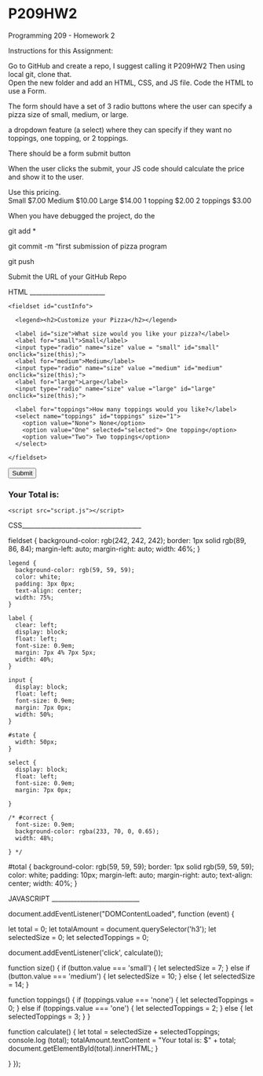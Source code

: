# P209HW2
Programming 209 - Homework 2

Instructions for this Assignment: 

Go to GitHub and create a repo, I suggest calling it P209HW2
Then using local git, clone that.  
Open the new folder and add an HTML, CSS, and JS file.
Code the HTML to use a Form.  

The form should have a set of 3 radio buttons where the user can specify a pizza size of small, medium, or large.

a dropdown feature (a select) where they can specify if they want no toppings, one topping, or 2 toppings. 

There should be a form submit button

When the user clicks the submit, your JS code should calculate the price and show it to the user.

Use this pricing.  
	Small $7.00
	Medium  $10.00
	Large  $14.00
	1 topping  $2.00
	2 toppings $3.00

When you have debugged the project, do the 

git add *

git commit -m “first submission of pizza program

git push

Submit the URL of your GitHub Repo

HTML ________________________

<!DOCTYPE html>
<html lang="en">
<head>
    <meta charset="UTF-8">
    <meta http-equiv="X-UA-Compatible" content="IE=edge">
    <meta name="viewport" content="width=device-width, initial-scale=1.0">
    <title>Form</title>
    <link rel="stylesheet" href="style.css">
</head>
<body>

  <form onsubmit="return false">

    <fieldset id="custInfo">
      
      <legend><h2>Customize your Pizza</h2></legend>

      <label id="size">What size would you like your pizza?</label>
      <label for="small">Small</label>
      <input type="radio" name="size" value = "small" id="small" onclick="size(this);">
      <label for="medium">Medium</label>
      <input type="radio" name="size" value ="medium" id="medium" onclick="size(this);">
      <label for="large">Large</label>
      <input type="radio" name="size" value ="large" id="large" onclick="size(this);">
      
      <label for="toppings">How many toppings would you like?</label>
      <select name="toppings" id="toppings" size="1">
        <option value="None"> None</option>
        <option value="One" selected="selected"> One topping</option>
        <option value="Two"> Two toppings</option>
      </select>
      
    </fieldset>
  </form>

  <div id="total">
      <button onclick="calculate()">Submit</button>
      <h3>Your Total is: </h3>
  </div>


  
    <script src="script.js"></script>
</body>
</html>



CSS______________________________________

fieldset {
      background-color: rgb(242, 242, 242);
      border: 1px solid rgb(89, 86, 84);
      margin-left: auto;
      margin-right: auto;
      width: 46%;
    }

    legend {
      background-color: rgb(59, 59, 59);
      color: white;
      padding: 3px 0px;
      text-align: center;
      width: 75%;
    }

    label {
      clear: left;
      display: block;
      float: left;
      font-size: 0.9em;
      margin: 7px 4% 7px 5px;
      width: 40%;
    }

    input {
      display: block;
      float: left;
      font-size: 0.9em;
      margin: 7px 0px;
      width: 50%;
    }

    #state {
      width: 50px;
    }

    select {
      display: block;
      float: left;
      font-size: 0.9em;
      margin: 7px 0px;

    }

    /* #correct {
      font-size: 0.9em;
      background-color: rgba(233, 70, 0, 0.65);
      width: 48%;

    } */

#total {
      background-color: rgb(59, 59, 59);
      border: 1px solid rgb(59, 59, 59);
      color: white;
      padding: 10px;
      margin-left: auto;
      margin-right: auto;
      text-align: center;
      width: 40%;
}


JAVASCRIPT ____________________________

document.addEventListener("DOMContentLoaded", function (event) {


  let total = 0;
  let totalAmount = document.querySelector('h3');
  let selectedSize = 0;
  let selectedToppings = 0;
  
  document.addEventListener('click', calculate());
  
  function size() {
    if (button.value === 'small') {
      let selectedSize = 7;
    } else if (button.value === 'medium') {
      let selectedSize = 10;
    } else {
      let selectedSize = 14;
  }
    
  function toppings() {
    if (toppings.value === 'none') {
      let selectedToppings = 0;
    } else if (toppings.value === 'one') {
      let selectedToppings = 2;
    } else {
      let selectedToppings = 3;
    }
  }
  
  function calculate() {
    let total = selectedSize + selectedToppings;
    console.log (total);
    totalAmount.textContent = "Your total is: $" + total;
    document.getElementById(total).innerHTML;
  }

}
});












